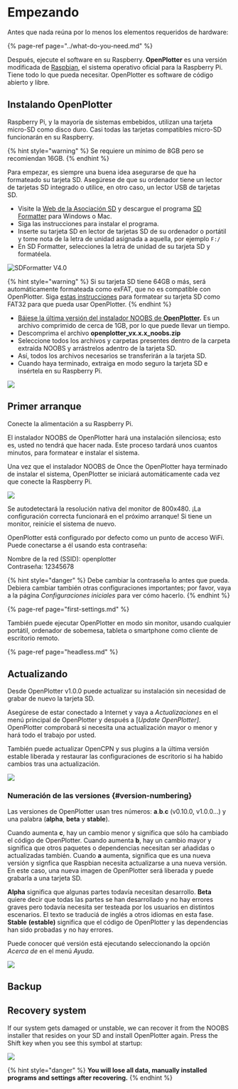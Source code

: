# Empezando

Antes que nada reúna por lo menos los elementos requeridos de hardware:

{% page-ref page="../what-do-you-need.md" %}

Después, ejecute el software en su Raspberry. **OpenPlotter** es una versión modificada de [Raspbian](https://www.raspbian.org/), el sistema operativo oficial para la Raspberry Pi. Tiene todo lo que pueda necesitar. OpenPlotter es software de código abierto y libre.

## Instalando OpenPlotter

Raspberry Pi, y la mayoría de sistemas embebidos, utilizan una tarjeta micro-SD como disco duro. Casi todas las tarjetas compatibles micro-SD funcionarán en su Raspberry.

{% hint style="warning" %}
Se requiere un mínimo de 8GB pero se recomiendan 16GB.
{% endhint %}

Para empezar, es siempre una buena idea asegurarse de que ha formateado su tarjeta SD. Asegúrese de que su ordenador tiene un lector de tarjetas SD integrado o utilice, en otro caso, un lector USB de tarjetas SD.

* Visite la [Web de la Asociación SD](http://www.sdcard.org) y descargue el programa [SD Formatter](https://www.sdcard.org/downloads/formatter_4/index.html) para Windows o Mac.
* Siga las instrucciones para instalar el programa.
* Inserte su tarjeta SD en lector de tarjetas SD de su ordenador o portátil y tome nota de la letra de unidad asignada a aquella, por ejemplo `F:/`
* En SD Formatter, selecciones la letra de unidad de su tarjeta SD y formatéela.

![SDFormatter V4.0](../.gitbook/assets/sd-formatter.jpg)

{% hint style="warning" %}
Si su tarjeta SD tiene 64GB o más, será automáticamente formateada como exFAT, que no es compatible con OpenPlotter. Siga [estas instrucciones](https://www.raspberrypi.org/documentation/installation/sdxc_formatting.md) para formatear su tarjeta SD como FAT32 para que pueda usar OpenPlotter.
{% endhint %}

* [Bájese la última versión del instalador NOOBS de **OpenPlotter**](http://www.sailoog.com/blog-categories/openplotter-rpi)**.** Es un archivo comprimido de cerca de 1GB, por lo que puede llevar un tiempo. 
* Descomprima el archivo **openplotter\_vx.x.x\_noobs.zip**
* Seleccione todos los archivos y carpetas presentes dentro de la carpeta extraída NOOBS y arrástrelos adentro de la tarjeta SD.
* Así, todos los archivos necesarios se transferirán a la tarjeta SD.
* Cuando haya terminado, extraiga en modo seguro la tarjeta SD e insértela en su  Raspberry Pi.

![](../.gitbook/assets/boot1.png)

## Primer arranque

Conecte la alimentación a su Raspberry Pi.

El instalador NOOBS de OpenPlotter hará una instalación silenciosa; esto es, usted no tendrá que hacer nada. Este proceso tardará unos cuantos minutos, para formatear e instalar el sistema.

Una vez que el instalador NOOBS de Once the OpenPlotter haya terminado de instalar el sistema, OpenPlotter se iniciará automáticamente cada vez que conecte la Raspberry Pi.

![](../.gitbook/assets/empezando-openplotter-v1.x.x.png)

Se autodetectará la resolución nativa del monitor de 800x480. ¡La configuración correcta funcionará en el próximo arranque! Si tiene un monitor, reinície el sistema de nuevo.

OpenPlotter está configurado por defecto como un punto de acceso WiFi. Puede conectarse a él usando esta contraseña:

Nombre de la red \(SSID\): openplotter  
Contraseña: 12345678

{% hint style="danger" %}
Debe cambiar la contraseña lo antes que pueda. Debiera cambiar también otras configuraciones importantes; por favor, vaya a la página _Configuraciones iniciales_ para ver cómo hacerlo. 
{% endhint %}

{% page-ref page="first-settings.md" %}

También puede ejecutar OpenPlotter en modo sin monitor, usando cualquier portátil, ordenador de sobemesa, tableta o smartphone como cliente de escritorio remoto.

{% page-ref page="headless.md" %}

## Actualizando

Desde OpenPlotter  v1.0.0 puede actualizar su instalación sin necesidad de grabar de nuevo la tarjeta SD.

Asegúrese de estar conectado a Internet y vaya a _Actualizaciones_ en el menú principal de OpenPlotter y después a \[_Update OpenPlotter\]_. OpenPlotter comprobará si necesita una actualización mayor o menor  y hará todo el trabajo por usted.

También puede actualizar OpenCPN y sus plugins a la última versión estable liberada y restaurar las configuraciones de escritorio si ha habido cambios tras una actualización.

![](../.gitbook/assets/actualizaciones_es.png)

### Numeración de las versiones {#version-numbering}

Las versiones de OpenPlotter usan tres números: **a**.**b**.**c** \(v0.10.0, v1.0.0...\) y una palabra \(**alpha**, **beta** y **stable**\).

Cuando aumenta **c**, hay un cambio menor y significa que sólo ha cambiado el código de OpenPlotter. Cuando aumenta **b**, hay un cambio mayor y significa que otros paquetes o dependencias necesitan ser añadidas o actualizadas también. Cuando **a** aumenta, significa que es una nueva versión y signfica que Raspbian necesita actualizarse a una nueva versión. En este caso, una nueva imagen de OpenPlotter será liberada y puede grabarla a una tarjeta SD.

**Alpha** significa que algunas partes todavía necesitan desarrollo. **Beta** quiere decir que todas las partes se han desarrollado y no hay errores graves pero todavía necesita ser testeada por los usuarios en distintos escenarios. El texto se traduciá de inglés a otros idiomas en esta fase. **Stable** **\(estable\)** significa que el código de OpenPlotter y las dependencias han sido probadas y no hay errores.

Puede conocer qué versión está ejecutando seleccionando la opción _Acerca de_ en el menú _Ayuda_.

![](../.gitbook/assets/acercade_es.png)

## Backup

## Recovery system

If our system gets damaged or unstable, we can recover it from the NOOBS installer that resides on your SD and install OpenPlotter again. Press the Shift key when you see this symbol at startup:

![](../.gitbook/assets/recovery.png)

{% hint style="danger" %}
**You will lose all data, manually installed programs and settings after recovering.**
{% endhint %}

